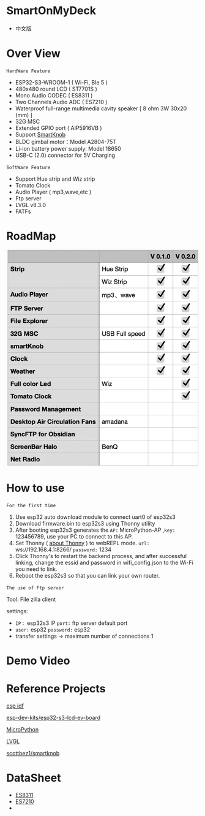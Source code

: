 # SmartOnMyDeck
- 中文版
# Over View

`HardWare Feature`
- ESP32-S3-WROOM-1 ( Wi-Fi, Ble 5 )
- 480x480 round LCD ( ST7701S )
- Mono Audio CODEC ( ES8311 )
- Two Channels Audio ADC ( ES7210 )
- Waterproof full-range multimedia cavity speaker [ 8 ohm 3W 30x20 (mm) ]
- 32G MSC
- Extended GPIO port ( AIP5916VB )
- Support [SmartKnob](https://github.com/scottbez1/smartknob)
- BLDC gimbal motor：Model A2804-75T
- Li-ion battery power supply: Model 18650
- USB-C (2.0) connector for 5V Charging

`SoftWare Feature`
- Support Hue strip and Wiz strip
- Tomato Clock
- Audio Player ( mp3,wave,etc )
- Ftp server
- LVGL v8.3.0
- FATFs

# RoadMap
![RoadMap](https://github.com/On-My-Deck/center/blob/main/doc/RoadMap240422.png)
# How to use
`For the first time`
1. Use esp32 auto download module to connect uart0 of esp32s3
2. Download firmware.bin to esp32s3 using Thonny utility
3. After booting esp32s3 generates the `AP:` MicroPython-AP ,`key:` 123456789, use your PC to connect to this AP.
4. Set Thonny ( [about Thonny](https://thonny.org/) ) to webREPL mode. `url:` ws://192.168.4.1:8266/ `password:` 1234
5. Click Thonny's to restart the backend process, and after successful linking, change the essid and password in wifi_config.json to the Wi-Fi you need to link.
6. Reboot the esp32s3 so that you can link your own router.

`The use of Ftp server`

Tool: File zilla client

settings:
- `IP：` esp32s3 IP `port:` ftp server default port
- `user:` esp32 `password:` esp32
- transfer settings -> maximum number of connections 1

# Demo Video
# Reference Projects
[esp idf](https://github.com/espressif/esp-idf)

[esp-dev-kits/esp32-s3-lcd-ev-board](https://github.com/espressif/esp-dev-kits/tree/master/esp32-s3-lcd-ev-board)

[MicroPython](https://github.com/micropython/micropython)

[LVGL](https://github.com/lvgl/lvgl)

[scottbez1/smartknob](https://github.com/scottbez1/smartknob)




# DataSheet
- [ES8311](https://github.com/On-My-Deck/center/blob/main/files/ES8311%20PB.pdf)
- [ES7210](https://github.com/On-My-Deck/center/blob/main/files/Everest-ES7210.pdf)
- 
